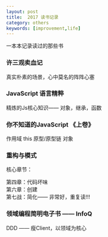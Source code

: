 ```yaml
---
layout: post
title:  2017 读书记录
category: others
keywords: [improvement,life]
---
```


一本本记录读过的那些书

### 许三观卖血记

真实朴素的场景，心中莫名的阵阵心塞


### JavaScript 语言精粹

精炼的Js核心知识—— 对象，继承，函数

### 你不知道的JavaScript 《上卷》

作用域
this
原型/原型链
对象


### 重构与模式

核心章节：

第四章：代码坏味                  
第六章：创建               
第七战：简化—— 非常好，重复读!!!


### 领域编程简明电子书 —— InfoQ  

DDD —— 瘦Client，以领域为核心
